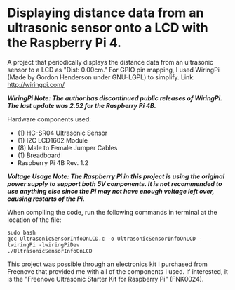 # Displaying distance data from an ultrasonic sensor onto a LCD with the Raspberry Pi 4.
A project that periodically displays the distance data from an ultrasonic sensor to a LCD as "Dist: 0.00cm." 
For GPIO pin mapping, I used WiringPi (Made by Gordon Henderson under GNU-LGPL) to simplify. Link: http://wiringpi.com/

***WiringPi Note: The author has discontinued public releases of WiringPi. The last update was 2.52 for the Raspberry Pi 4B.***

Hardware components used:
- (1) HC-SR04 Ultrasonic Sensor
- (1) I2C LCD1602 Module
- (8) Male to Female Jumper Cables
- (1) Breadboard
- Raspberry Pi 4B Rev. 1.2

***Voltage Usage Note: The Raspberry Pi in this project is using the original power supply to support both 5V components. 
It is not recommended to use anything else since the Pi may not have enough voltage left over, causing restarts of the Pi.***

When compiling the code, run the following commands in terminal at the location of the file:
```
sudo bash
gcc UltrasonicSensorInfoOnLCD.c -o UltrasonicSensorInfoOnLCD -lwiringPi -lwiringPiDev
./UltrasonicSensorInfoOnLCD
```
This project was possible through an electronics kit I purchased from Freenove that provided me with all of the components I used. 
If interested, it is the "Freenove Ultrasonic Starter Kit for Raspberry Pi" (FNK0024).
